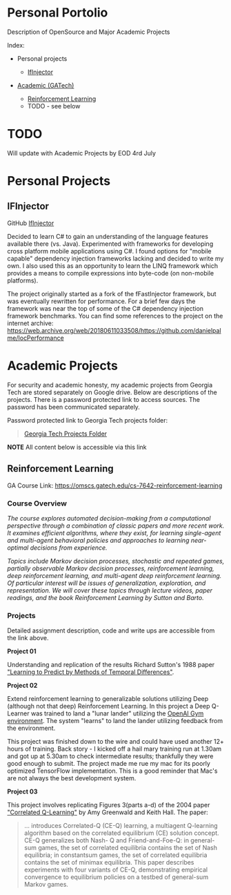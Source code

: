 # Personal Portolio
Description of OpenSource and Major Academic Projects

Index:
* Personal projects
  * [IfInjector](#ifinjector)

* [Academic (GATech)](#academic-projects)
  * [Reinforcement Learning](#reinforcement-learning)
  * TODO - see below


# TODO

Will update with Academic Projects by EOD 4rd July


# Personal Projects

## IFInjector

GitHub [IfInjector](https://github.com/iamahern/IfInjector)

Decided to learn C# to gain an understanding of the language features available there (vs. Java). Experimented with frameworks for developing cross platform mobile applications using C#. I found options for "mobile capable" dependency injection frameworks lacking and decided to write my own. I also used this as an opportunity to learn the LINQ framework which provides a means to compile expressions into byte-code (on non-mobile platforms).

The project originally started as a fork of the fFastInjector framework, but was eventually rewritten for performance. For a brief few days the framework was near the top of some of the C# dependency injection framework benchmarks. You can find some references to the project on the internet archive:
https://web.archive.org/web/20180611033508/https://github.com/danielpalme/IocPerformance


# Academic Projects

For security and academic honesty, my academic projects from Georgia Tech are stored separately on Google drive. Below are descriptions of the projects. There is a password protected link to access sources. The password has been communicated separately.

Password protected link to Georgia Tech projects folder:
> [Georgia Tech Projects Folder](https://jstrieb.github.io/link-lock/#eyJ2IjoiMC4wLjEiLCJlIjoiUjdqUGxsY05CcTFuMFdwcTRkWjVheGwxWEZiZW4wTmdLNHNBUWxVZ0xwa0NFV0J4YVJlTGk1YmJabmx5cVRGOXVLTmlqcldSL0lDY3gyYXcvTGZFMGtoVHg4amZsYUhWNGh1QWsyVkZrTHJhVEdhQ1hYWEgvWWk1N2xVaFQza0g2Qy96Zmc9PSIsInMiOiJCZ0UvbXFPbUxodlUwb0dTU2RoRGJRPT0iLCJpIjoiR052Q1AxaTkzLzNXNDVxWCJ9)

**NOTE** All content below is accessible via this link


## Reinforcement Learning

GA Course Link: https://omscs.gatech.edu/cs-7642-reinforcement-learning


### Course Overview

_The course explores automated decision-making from a computational perspective through a combination of classic papers and more recent work. It examines efficient algorithms, where they exist, for learning single-agent and multi-agent behavioral policies and approaches to learning near-optimal decisions from experience._

_Topics include Markov decision processes, stochastic and repeated games, partially observable Markov decision processes, reinforcement learning, deep reinforcement learning, and multi-agent deep reinforcement learning. Of particular interest will be issues of generalization, exploration, and representation. We will cover these topics through lecture videos, paper readings, and the book Reinforcement Learning by Sutton and Barto._


### Projects

Detailed assignment description, code and write ups are accessible from the link above.


**Project 01**

Understanding and replication of the results Richard Sutton's 1988 paper ["Learning to Predict by Methods of Temporal Differences"](http://incompleteideas.net/papers/sutton-88-with-erratum.pdf).


**Project 02**

Extend reinforcement learning to generalizable solutions utilizing Deep (although not that deep) Reinforcement Learning. In this project a Deep Q-Learner was trained to land a "lunar lander" utilizing the [OpenAI Gym environment](https://www.gymlibrary.ml/). The system "learns" to land the lander utilizing feedback from the environment.

This project was finished down to the wire and could have used another 12+ hours of training. Back story - I kicked off a hail mary training run at 1.30am and got up at 5.30am to check intermediate results; thankfully they were good enough to submit. The project made me rue my mac for its poorly optimized TensorFlow implementation. This is a good reminder that Mac's are not always the best development system.


**Project 03**

This project involves replicating Figures 3(parts a-d) of the 2004 paper ["Correlated Q-Learning"](https://www.aaai.org/Papers/ICML/2003/ICML03-034.pdf) by Amy Greenwald and Keith Hall. The paper:

> ... introduces Correlated-Q (CE-Q) learning, a multiagent Q-learning algorithm based on the correlated equilibrium (CE) solution concept. CE-Q generalizes both Nash- Q and Friend-and-Foe-Q: in general-sum games, the set of correlated equilibria contains the set of Nash equilibria; in constantsum games, the set of correlated equilibria contains the set of minimax equilibria. This paper describes experiments with four variants of CE-Q, demonstrating empirical convergence to equilibrium policies on a testbed of general-sum Markov games.

